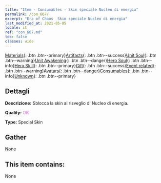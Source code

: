 ```yaml
---
title: "Item - Consumables - Skin speciale Nucleo di energia"
permalink: /con_667/
excerpt: "Era of Chaos  Skin speciale Nucleo di energia"
last_modified_at: 2021-05-05
locale: it
ref: "con_667.md"
toc: false
classes: wide
---
```

 [Materials](/ItemsIT/){: .btn .btn--primary}[Artifacts](/ItemsIT/Artifacts/){: .btn .btn--success}[Unit Soul](/ItemsIT/UnitSoul/){: .btn .btn--warning}[Unit Awakening](/ItemsIT/UnitAwakening/){: .btn .btn--danger}[Hero Soul](/ItemsIT/HeroSoul/){: .btn .btn--info}[Hero Skill](/ItemsIT/HeroSkill/){: .btn .btn--primary}[Gift](/ItemsIT/Gift/){: .btn .btn--success}[Event related](/ItemsIT/Events/){: .btn .btn--warning}[Avatars](/ItemsIT/Avatars/){: .btn .btn--danger}[Consumables](/ItemsIT/Consumables/){: .btn .btn--info}[Unknown](/ItemsIT/Unknown/){: .btn .btn--primary}

## Dettagli
 **Descrizione:** Sblocca la skin al risveglio di Nucleo di energia.

 **Quality:** <span style="color: #DA70D6">OK</span>

 **Type:** Special Skin

## Gather

  None

## This item contains:

  None

